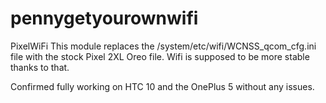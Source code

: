 # pennygetyourownwifi
PixelWiFi
This module replaces the /system/etc/wifi/WCNSS_qcom_cfg.ini file with the stock Pixel 2XL Oreo file.
Wifi is supposed to be more stable thanks to that.

Confirmed fully working on HTC 10 and the OnePlus 5 without any issues.
